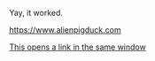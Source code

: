 Yay, it worked.

<https://www.alienpigduck.com>

<a href="about.html">This opens a link in the same window</a><br>